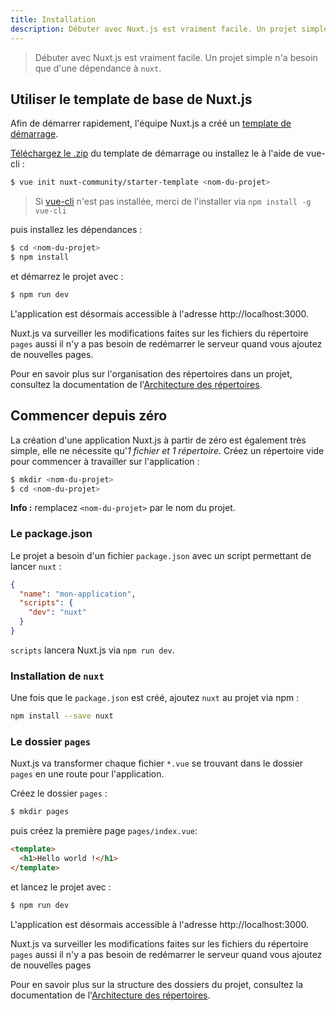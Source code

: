 ```yaml
---
title: Installation
description: Débuter avec Nuxt.js est vraiment facile. Un projet simple n'a besoin que d'une dépendance à `nuxt`.
---
```


> Débuter avec Nuxt.js est vraiment facile. Un projet simple n'a besoin que d'une dépendance à `nuxt`.

## Utiliser le template de base de Nuxt.js

Afin de démarrer rapidement, l'équipe Nuxt.js a créé un [template de démarrage](https://github.com/nuxt-community/starter-template).

[Téléchargez le .zip](https://github.com/nuxt-community/starter-template/archive/master.zip) du template de démarrage ou installez le à l'aide de vue-cli :

```bash
$ vue init nuxt-community/starter-template <nom-du-projet>
```

> Si [vue-cli](https://github.com/vuejs/vue-cli) n'est pas installée, merci de l'installer via `npm install -g vue-cli`

puis installez les dépendances :

```bash
$ cd <nom-du-projet>
$ npm install
```

et démarrez le projet avec :
```bash
$ npm run dev
```
L'application est désormais accessible à l'adresse http://localhost:3000.

<p class="Alert">Nuxt.js va surveiller les modifications faites sur les fichiers du répertoire <code>pages</code> aussi il n'y a pas besoin de redémarrer le serveur quand vous ajoutez de nouvelles pages.</p>

Pour en savoir plus sur l'organisation des répertoires dans un projet, consultez la documentation de l'[Architecture des répertoires](/guide/directory-structure).

## Commencer depuis zéro

La création d'une application Nuxt.js à partir de zéro est également très simple, elle ne nécessite qu'*1 fichier et 1 répertoire*. Créez un répertoire vide pour commencer à travailler sur l'application :

```bash
$ mkdir <nom-du-projet>
$ cd <nom-du-projet>
```

<p class="Alert Alert--nuxt-green"><b>Info :</b> remplacez <code>&lt;nom-du-projet&gt;</nom-du-projet></code> par le nom du projet.</p>

### Le package.json

Le projet a besoin d'un fichier `package.json` avec un script permettant de lancer `nuxt` :

```json
{
  "name": "mon-application",
  "scripts": {
    "dev": "nuxt"
  }
}
```

`scripts` lancera Nuxt.js via `npm run dev`.


### Installation de `nuxt`

Une fois que le `package.json` est créé, ajoutez `nuxt` au projet via npm :

```bash
npm install --save nuxt
```

### Le dossier `pages`

Nuxt.js va transformer chaque fichier `*.vue` se trouvant dans le dossier `pages` en une route pour l'application.

Créez le dossier `pages` :

```bash
$ mkdir pages
```

puis créez la première page `pages/index.vue`:

```html
<template>
  <h1>Hello world !</h1>
</template>
```

et lancez le projet avec :

```bash
$ npm run dev
```

L'application est désormais accessible à l'adresse http://localhost:3000.

<p class="Alert">Nuxt.js va surveiller les modifications faites sur les fichiers du répertoire <code>pages</code> aussi il n'y a pas besoin de redémarrer le serveur quand vous ajoutez de nouvelles pages</p>

Pour en savoir plus sur la structure des dossiers du projet, consultez la documentation de l'[Architecture des répertoires](/guide/directory-structure).
